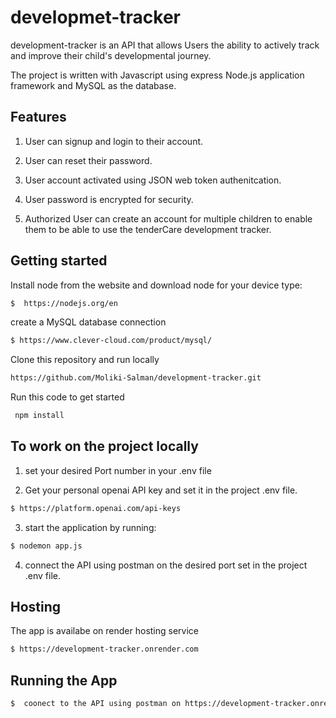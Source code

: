 
# developmet-tracker
development-tracker is an API that allows Users the ability to actively track and improve their child's developmental journey. 

The project is written with Javascript using express Node.js application framework and MySQL as the database.
## Features

1. User can signup and login to their account. 

2.	User can reset their password. 

3. User account activated using JSON web token authenitcation. 

4. User password is encrypted for security.
  
5. Authorized User can create an account for multiple children to enable them to be able to use the tenderCare development tracker. 

## Getting started

Install node from the website and download node for your device type:
```bash
$  https://nodejs.org/en
```
create a MySQL database connection 
```bash
$ https://www.clever-cloud.com/product/mysql/
```
Clone this repository and run locally
```bash
https://github.com/Moliki-Salman/development-tracker.git
```
Run this code to get started
```bash
 npm install
```
## To work on the project locally

1. set your desired Port number in your .env file
  
2. Get your personal openai API key and set it in the project .env file.
```bash
$ https://platform.openai.com/api-keys 
```
3.   start the application by running:
```bash
$ nodemon app.js 
```
4. connect the API using postman on the desired port set in the project .env file.

## Hosting
The app is availabe on render hosting service
```bash
$ https://development-tracker.onrender.com
```
## Running the App
```bash
$  coonect to the API using postman on https://development-tracker.onrender.com
```

